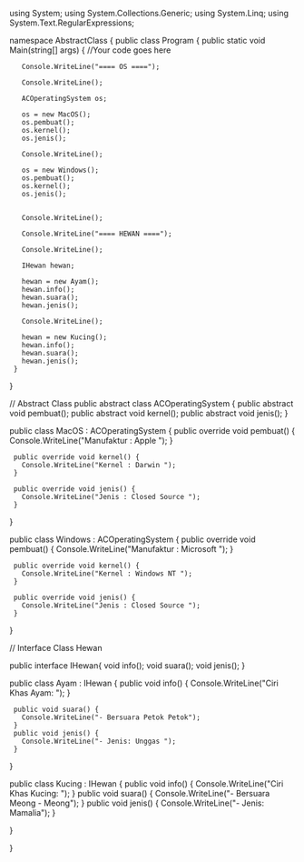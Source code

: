 using System;
using System.Collections.Generic;
using System.Linq;
using System.Text.RegularExpressions;


 namespace AbstractClass
 {
   public class Program
   {
     public static void Main(string[] args)
     {
       //Your code goes here
       
       Console.WriteLine("==== OS ====");
       
       Console.WriteLine();
       
       ACOperatingSystem os;
       
       os = new MacOS();
       os.pembuat();
       os.kernel();
       os.jenis();
       
       Console.WriteLine();
       
       os = new Windows();
       os.pembuat();
       os.kernel();
       os.jenis();
       
       
       Console.WriteLine();
       
       Console.WriteLine("==== HEWAN ====");
       
       Console.WriteLine();
       
       IHewan hewan;
       
       hewan = new Ayam();
       hewan.info();
       hewan.suara();
       hewan.jenis();
       
       Console.WriteLine();
       
       hewan = new Kucing();
       hewan.info();
       hewan.suara();
       hewan.jenis();
     }
   }
   
   // Abstract Class 
   public abstract class ACOperatingSystem {
     public abstract void pembuat();
     public abstract void kernel();
     public abstract void jenis();
   }
   
   public class MacOS : ACOperatingSystem {
     public override void pembuat() {
       Console.WriteLine("Manufaktur : Apple ");
     }
     
     public override void kernel() {
       Console.WriteLine("Kernel : Darwin ");
     }
     
     public override void jenis() {
       Console.WriteLine("Jenis : Closed Source ");
     }
   }
   
   public class Windows : ACOperatingSystem {
     public override void pembuat() {
       Console.WriteLine("Manufaktur : Microsoft ");
     }
     
     public override void kernel() {
       Console.WriteLine("Kernel : Windows NT ");
     }
     
     public override void jenis() {
       Console.WriteLine("Jenis : Closed Source ");
     }
   }
   
   // Interface Class Hewan
   
   public interface IHewan{
     void info();
     void suara();
     void jenis();
   }
   
  public class Ayam : IHewan {
     public void info() {
       Console.WriteLine("Ciri Khas Ayam: ");
     }
   
     public void suara() {
       Console.WriteLine("- Bersuara Petok Petok");
     }
     public void jenis() {
       Console.WriteLine("- Jenis: Unggas ");
     }
     
   } 
   
   
   public class Kucing : IHewan {
     public void info() {
       Console.WriteLine("Ciri Khas Kucing: ");
     }
     public void suara() {
       Console.WriteLine("- Bersuara Meong - Meong");
     }
     public void jenis() {
       Console.WriteLine("- Jenis: Mamalia");
     }
     
   } 
   
 }
